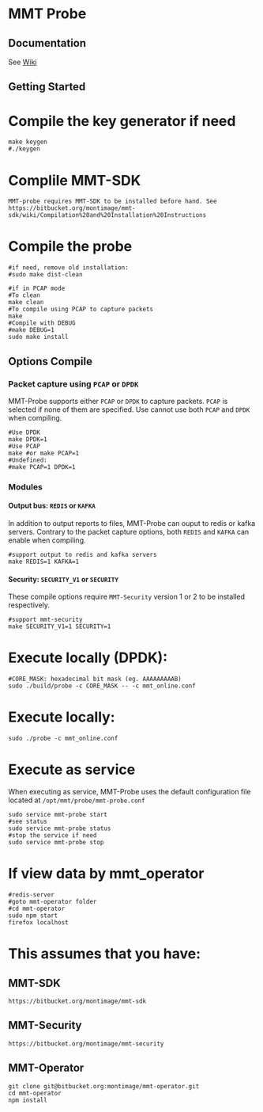 # MMT Probe

## Documentation

See [Wiki](https://bitbucket.org/montimage/mmt-probe/wiki)

## Getting Started

# Compile the key generator if need
    make keygen
    #./keygen
    
# Complile MMT-SDK
    MMT-probe requires MMT-SDK to be installed before hand. See https://bitbucket.org/montimage/mmt-sdk/wiki/Compilation%20and%20Installation%20Instructions

# Compile the probe
    #if need, remove old installation:
    #sudo make dist-clean
    
    #if in PCAP mode
    #To clean
    make clean
    #To compile using PCAP to capture packets
    make
    #Compile with DEBUG
    #make DEBUG=1
    sudo make install

## Options Compile 
    
### Packet capture using `PCAP` or `DPDK`

MMT-Probe supports either `PCAP` or `DPDK` to capture packets.
`PCAP` is selected if none of them are specified. 
Use cannot use both `PCAP` and `DPDK` when compiling.

    #Use DPDK
    make DPDK=1
    #Use PCAP
    make #or make PCAP=1
    #Undefined:
    #make PCAP=1 DPDK=1
    
### Modules

#### Output bus:  `REDIS` or `KAFKA`

In addition to output reports to files, MMT-Probe can ouput to redis or kafka servers.
Contrary to the packet capture options, both `REDIS` and `KAFKA` can enable when compiling. 

    #support output to redis and kafka servers
    make REDIS=1 KAFKA=1
    
#### Security: `SECURITY_V1` or `SECURITY`

These compile options require `MMT-Security` version 1 or 2 to be installed respectively.

    #support mmt-security
    make SECURITY_V1=1 SECURITY=1

# Execute locally (DPDK):
    #CORE_MASK: hexadecimal bit mask (eg. AAAAAAAAAB)
    sudo ./build/probe -c CORE_MASK -- -c mmt_online.conf
# Execute locally:
    sudo ./probe -c mmt_online.conf
    
# Execute as service

When executing as service, MMT-Probe uses the default configuration file located at `/opt/mmt/probe/mmt-probe.conf`

    sudo service mmt-probe start
    #see status
    sudo service mmt-probe status
    #stop the service if need
    sudo service mmt-probe stop
    
# If view data by mmt_operator
    #redis-server
    #goto mmt-operator folder
    #cd mmt-operator
    sudo npm start
    firefox localhost

# This assumes that you have:

## MMT-SDK
    https://bitbucket.org/montimage/mmt-sdk
    
## MMT-Security
    https://bitbucket.org/montimage/mmt-security
    
## MMT-Operator
    git clone git@bitbucket.org:montimage/mmt-operator.git
    cd mmt-operator
    npm install
